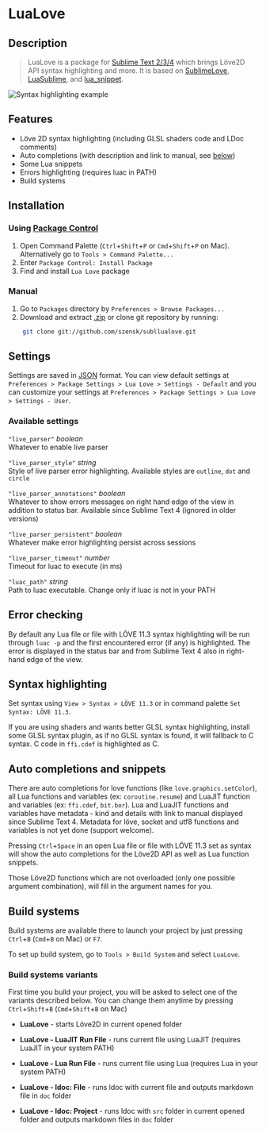 # LuaLove

## Description

> LuaLove is a package for [Sublime Text 2/3/4](http://www.sublimetext.com) which brings Löve2D API syntax highlighting and more. It is based on [SublimeLove](https://github.com/minism/SublimeLove), [LuaSublime](https://github.com/rorydriscoll/LuaSublime), and [lua_snippet](https://github.com/yinqiang/lua_snippet).

![Syntax highlighting example](https://i.imgur.com/xT91wN3.png "Syntax highlighting, auto completions and error checking (on Ubuntu)")

## Features

* Löve 2D syntax highlighting (including GLSL shaders code and LDoc comments)
* Auto completions (with description and link to manual, see [below](#auto-completions-and-snippets))
* Some Lua snippets
* Errors highlighting (requires luac in PATH)
* Build systems

## Installation

### Using [Package Control](https://packagecontrol.io/installation)

1. Open Command Palette (`Ctrl`+`Shift`+`P` or `Cmd`+`Shift`+`P` on Mac). Alternatively go to `Tools > Command Palette...`
2. Enter `Package Control: Install Package`
3. Find and install `Lua Love` package

### Manual

1. Go to `Packages` directory by `Preferences > Browse Packages...`
2. Download and extract [.zip](https://github.com/szensk/subllualove/archive/master.zip) or clone git repository by running:
```bash
    git clone git://github.com/szensk/subllualove.git
```

## Settings

Settings are saved in [JSON](https://www.json.org/json-en.html) format. You can view default settings at `Preferences > Package Settings > Lua Love > Settings - Default` and you can customize your settings at `Preferences > Package Settings > Lua Love > Settings - User`.

### Available settings

`"live_parser"` *boolean*  
Whatever to enable live parser

`"live_parser_style"` *string*  
Style of live parser error highlighting. Available styles are `outline`, `dot` and `circle`

`"live_parser_annotations"` *boolean*  
Whatever to show errors messages on right hand edge of the view in addition to status bar. Available since Sublime Text 4 (ignored in older versions)

`"live_parser_persistent"` *boolean*  
Whatever make error highlighting persist across sessions

`"live_parser_timeout"` *number*  
Timeout for luac to execute (in ms)

`"luac_path"` *string*  
Path to luac executable. Change only if luac is not in your PATH

## Error checking

By default any Lua file or file with LÖVE 11.3 syntax highlighting will be run through `luac -p` and the first encountered error (if any) is highlighted. The error is displayed in the status bar and from Sublime Text 4 also in right-hand edge of the view.

## Syntax highlighting

Set syntax using `View > Syntax > LÖVE 11.3` or in command palette `Set Syntax: LÖVE 11.3`.

If you are using shaders and wants better GLSL syntax highlighting, install some GLSL syntax plugin, as if no GLSL syntax is found, it will fallback to C syntax. C code in `ffi.cdef` is highlighted as C.

## Auto completions and snippets

There are auto completions for love functions (like `love.graphics.setColor`), all Lua functions and variables (ex: `coroutine.resume`) and LuaJIT function and variables (ex: `ffi.cdef`, `bit.bor`). Lua and LuaJIT functions and variables have metadata - kind and details with link to manual displayed since Sublime Text 4. Metadata for löve, socket and utf8 functions and variables is not yet done (support welcome).

Pressing `Ctrl`+`Space` in an open Lua file or file with LÖVE 11.3 set as syntax will show the auto completions for the Löve2D API as well as Lua function snippets.

Those Löve2D functions which are not overloaded (only one possible argument combination), will fill in the argument names for you.

## Build systems

Build systems are available there to launch your project by just pressing `Ctrl`+`B` (`Cmd`+`B` on Mac) or `F7`.

To set up build system, go to `Tools > Build System` and select `LuaLove`.

### Build systems variants

First time you build your project, you will be asked to select one of the variants described below. You can change them anytime by pressing `Ctrl`+`Shift`+`B` (`Cmd`+`Shift`+`B` on Mac)

* **LuaLove** - starts Löve2D in current opened folder

* **LuaLove - LuaJIT Run File** - runs current file using LuaJIT (requires LuaJIT in your system PATH)

* **LuaLove - Lua Run File** - runs current file using Lua (requires Lua in your system PATH)

* **LuaLove - ldoc: File** - runs ldoc with current file and outputs markdown file in `doc` folder

* **LuaLove - ldoc: Project** - runs ldoc with `src` folder in current opened folder and outputs markdown files in `doc` folder